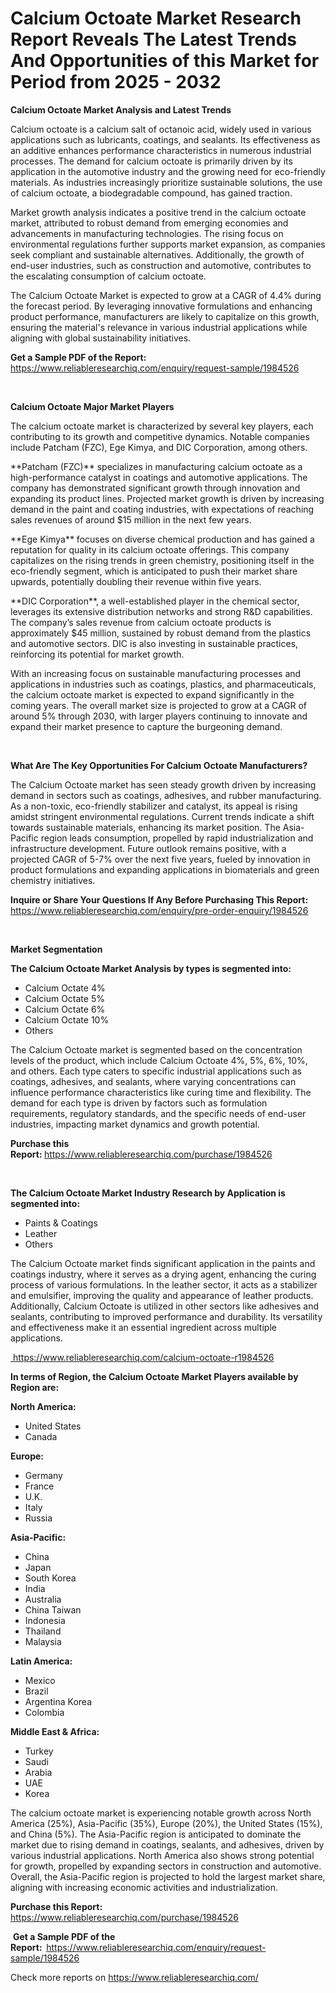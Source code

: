 <p><h1>Calcium Octoate Market Research Report Reveals The Latest Trends And Opportunities of this Market for Period from 2025 - 2032</h1></p><p><strong>Calcium Octoate Market Analysis and Latest Trends</strong></p>
<p><p>Calcium octoate is a calcium salt of octanoic acid, widely used in various applications such as lubricants, coatings, and sealants. Its effectiveness as an additive enhances performance characteristics in numerous industrial processes. The demand for calcium octoate is primarily driven by its application in the automotive industry and the growing need for eco-friendly materials. As industries increasingly prioritize sustainable solutions, the use of calcium octoate, a biodegradable compound, has gained traction.</p><p>Market growth analysis indicates a positive trend in the calcium octoate market, attributed to robust demand from emerging economies and advancements in manufacturing technologies. The rising focus on environmental regulations further supports market expansion, as companies seek compliant and sustainable alternatives. Additionally, the growth of end-user industries, such as construction and automotive, contributes to the escalating consumption of calcium octoate.</p><p>The Calcium Octoate Market is expected to grow at a CAGR of 4.4% during the forecast period. By leveraging innovative formulations and enhancing product performance, manufacturers are likely to capitalize on this growth, ensuring the material's relevance in various industrial applications while aligning with global sustainability initiatives.</p></p>
<p><strong>Get a Sample PDF of the Report:&nbsp;</strong> <a href="https://www.reliableresearchiq.com/enquiry/request-sample/1984526?utm_campaign=2125&utm_medium=2&utm_source=Github&utm_content=ia&utm_term=30012025&utm_id=calcium-octoate">https://www.reliableresearchiq.com/enquiry/request-sample/1984526</a></p>
<p>&nbsp;</p>
<p><strong>Calcium Octoate Major Market Players</strong></p>
<p><p>The calcium octoate market is characterized by several key players, each contributing to its growth and competitive dynamics. Notable companies include Patcham (FZC), Ege Kimya, and DIC Corporation, among others.</p><p>**Patcham (FZC)** specializes in manufacturing calcium octoate as a high-performance catalyst in coatings and automotive applications. The company has demonstrated significant growth through innovation and expanding its product lines. Projected market growth is driven by increasing demand in the paint and coating industries, with expectations of reaching sales revenues of around $15 million in the next few years.</p><p>**Ege Kimya** focuses on diverse chemical production and has gained a reputation for quality in its calcium octoate offerings. This company capitalizes on the rising trends in green chemistry, positioning itself in the eco-friendly segment, which is anticipated to push their market share upwards, potentially doubling their revenue within five years.</p><p>**DIC Corporation**, a well-established player in the chemical sector, leverages its extensive distribution networks and strong R&D capabilities. The company’s sales revenue from calcium octoate products is approximately $45 million, sustained by robust demand from the plastics and automotive sectors. DIC is also investing in sustainable practices, reinforcing its potential for market growth.</p><p>With an increasing focus on sustainable manufacturing processes and applications in industries such as coatings, plastics, and pharmaceuticals, the calcium octoate market is expected to expand significantly in the coming years. The overall market size is projected to grow at a CAGR of around 5% through 2030, with larger players continuing to innovate and expand their market presence to capture the burgeoning demand.</p></p>
<p>&nbsp;</p>
<p><strong>What Are The Key Opportunities For Calcium Octoate Manufacturers?</strong></p>
<p><p>The Calcium Octoate market has seen steady growth driven by increasing demand in sectors such as coatings, adhesives, and rubber manufacturing. As a non-toxic, eco-friendly stabilizer and catalyst, its appeal is rising amidst stringent environmental regulations. Current trends indicate a shift towards sustainable materials, enhancing its market position. The Asia-Pacific region leads consumption, propelled by rapid industrialization and infrastructure development. Future outlook remains positive, with a projected CAGR of 5-7% over the next five years, fueled by innovation in product formulations and expanding applications in biomaterials and green chemistry initiatives.</p></p>
<p><strong>Inquire or Share Your Questions If Any Before Purchasing This Report:</strong> <a href="https://www.reliableresearchiq.com/enquiry/pre-order-enquiry/1984526?utm_campaign=2125&utm_medium=2&utm_source=Github&utm_content=ia&utm_term=30012025&utm_id=calcium-octoate">https://www.reliableresearchiq.com/enquiry/pre-order-enquiry/1984526</a></p>
<p>&nbsp;</p>
<p><strong>Market Segmentation</strong></p>
<p><strong>The Calcium Octoate Market Analysis by types is segmented into:</strong></p>
<p><ul><li>Calcium Octate 4%</li><li>Calcium Octate 5%</li><li>Calcium Octate 6%</li><li>Calcium Octate 10%</li><li>Others</li></ul></p>
<p><p>The Calcium Octoate market is segmented based on the concentration levels of the product, which include Calcium Octoate 4%, 5%, 6%, 10%, and others. Each type caters to specific industrial applications such as coatings, adhesives, and sealants, where varying concentrations can influence performance characteristics like curing time and flexibility. The demand for each type is driven by factors such as formulation requirements, regulatory standards, and the specific needs of end-user industries, impacting market dynamics and growth potential.</p></p>
<p><strong>Purchase this Report:&nbsp;</strong><a href="https://www.reliableresearchiq.com/purchase/1984526?utm_campaign=2125&utm_medium=2&utm_source=Github&utm_content=ia&utm_term=30012025&utm_id=calcium-octoate">https://www.reliableresearchiq.com/purchase/1984526</a></p>
<p>&nbsp;</p>
<p><strong>The Calcium Octoate Market Industry Research by Application is segmented into:</strong></p>
<p><ul><li>Paints & Coatings</li><li>Leather</li><li>Others</li></ul></p>
<p><p>The Calcium Octoate market finds significant application in the paints and coatings industry, where it serves as a drying agent, enhancing the curing process of various formulations. In the leather sector, it acts as a stabilizer and emulsifier, improving the quality and appearance of leather products. Additionally, Calcium Octoate is utilized in other sectors like adhesives and sealants, contributing to improved performance and durability. Its versatility and effectiveness make it an essential ingredient across multiple applications.</p></p>
<p><a href="https://www.reliableresearchiq.com/calcium-octoate-r1984526?utm_campaign=2125&utm_medium=2&utm_source=Github&utm_content=ia&utm_term=30012025&utm_id=calcium-octoate">&nbsp;https://www.reliableresearchiq.com/calcium-octoate-r1984526</a></p>
<p><strong>In terms of Region, the Calcium Octoate Market Players available by Region are:</strong></p>
<p>
    <p> <strong> North America: </strong>
        <ul>
            <li>United States</li>
            <li>Canada</li>
        </ul>
        </p> 
    <p> <strong> Europe: </strong>
        <ul>
            <li>Germany</li>
            <li>France</li>
            <li>U.K.</li>
            <li>Italy</li>
            <li>Russia</li>
        </ul>
        </p> 
    <p> <strong> Asia-Pacific: </strong>
        <ul>
            <li>China</li>
            <li>Japan</li>
            <li>South Korea</li>
            <li>India</li>
            <li>Australia</li>
            <li>China Taiwan</li>
            <li>Indonesia</li>
            <li>Thailand</li>
            <li>Malaysia</li>
        </ul>
        </p> 
    <p> <strong> Latin America: </strong>
        <ul>
            <li>Mexico</li>
            <li>Brazil</li>
            <li>Argentina Korea</li>
            <li>Colombia</li>
        </ul>
        </p> 
    <p> <strong> Middle East & Africa: </strong>
        <ul>
            <li>Turkey</li>
            <li>Saudi</li>
            <li>Arabia</li>
            <li>UAE</li>
            <li>Korea</li>
        </ul>
    </p>
    </p>
<p><p>The calcium octoate market is experiencing notable growth across North America (25%), Asia-Pacific (35%), Europe (20%), the United States (15%), and China (5%). The Asia-Pacific region is anticipated to dominate the market due to rising demand in coatings, sealants, and adhesives, driven by various industrial applications. North America also shows strong potential for growth, propelled by expanding sectors in construction and automotive. Overall, the Asia-Pacific region is projected to hold the largest market share, aligning with increasing economic activities and industrialization.</p></p>
<p><strong>Purchase this Report: </strong><a href="https://www.reliableresearchiq.com/purchase/1984526?utm_campaign=2125&utm_medium=2&utm_source=Github&utm_content=ia&utm_term=30012025&utm_id=calcium-octoate">https://www.reliableresearchiq.com/purchase/1984526</a></p>
<p>&nbsp;<strong>Get a Sample PDF of the Report:&nbsp;&nbsp;</strong><a href="https://www.reliableresearchiq.com/enquiry/request-sample/1984526?utm_campaign=2125&utm_medium=2&utm_source=Github&utm_content=ia&utm_term=30012025&utm_id=calcium-octoate">https://www.reliableresearchiq.com/enquiry/request-sample/1984526</a></p>
<p><strong></strong></p>
<p>Check more reports on <a href="https://www.reliableresearchiq.com/?utm_campaign=2125&utm_medium=2&utm_source=Github&utm_content=ia&utm_term=30012025&utm_id=calcium-octoate">https://www.reliableresearchiq.com/</a></p>
